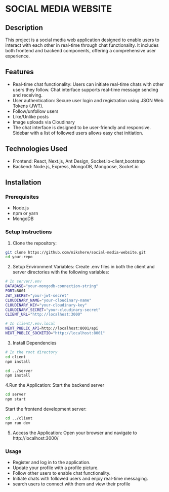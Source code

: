 # SOCIAL MEDIA WEBSITE

## Description

This project is a social media web application designed to enable users to interact with each other in real-time through chat functionality. It includes both frontend and backend components, offering a comprehensive user experience.

## Features

- Real-time chat functionality: Users can initiate real-time chats with other users they follow.
Chat interface supports real-time message sending and receiving.
- User authentication: Secure user login and registration using JSON Web Tokens (JWT).
- Follow/unfollow users
- Like/Unlike posts
- Image uploads via Cloudinary
- The chat interface is designed to be user-friendly and responsive.
Sidebar with a list of followed users allows easy chat initiation.

## Technologies Used

- Frontend: React, Next.js, Ant Design, Socket.io-client,bootstrap
- Backend: Node.js, Express, MongoDB, Mongoose, Socket.io

## Installation

### Prerequisites

- Node.js
- npm or yarn
- MongoDB

### Setup Instructions

1. Clone the repository:

```bash
git clone https://github.com/nikshere/social-media-website.git
cd your-repo
```
2. Setup Environment Variables:
 Create .env files in both the client and server directories with the following variables:
```bash
# In server/.env
DATABASE="your-mongodb-connection-string"
PORT=8001
JWT_SECRET="your-jwt-secret"
CLOUDINARY_NAME="your-cloudinary-name"
CLOUDINARY_KEY="your-cloudinary-key"
CLOUDINARY_SECRET="your-cloudinary-secret"
CLIENT_URL="http://localhost:3000"

# In client/.env.local
NEXT_PUBLIC_API=http://localhost:8001/api
NEXT_PUBLIC_SOCKETIO="http://localhost:8001"
```
3. Install Dependencies
```bash
# In the root directory
cd client
npm install

cd ../server
npm install
```
4.Run the Application: 
Start the backend server
```bash
cd server
npm start

```
Start the frontend development server:
```bash
cd ../client
npm run dev

```
5. Access the Application: Open your browser and navigate to http://localhost:3000/

### Usage
- Register and log in to the application.
- Update your profile with a profile picture.
- Follow other users to enable chat functionality.
- Initiate chats with followed users and enjoy real-time messaging.
- search users to connect with them and view their profile







